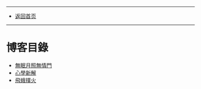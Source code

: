 ****
- [返回首页](./readme.md) 
****
# 博客目錄

* [無眠月照無情門](./md_and_html/無眠月照無情門.md)
* [心學新解](./md_and_html/心學新解.md) 
* [飛蛾撲火](./md_and_html/飛蛾撲火.md)

